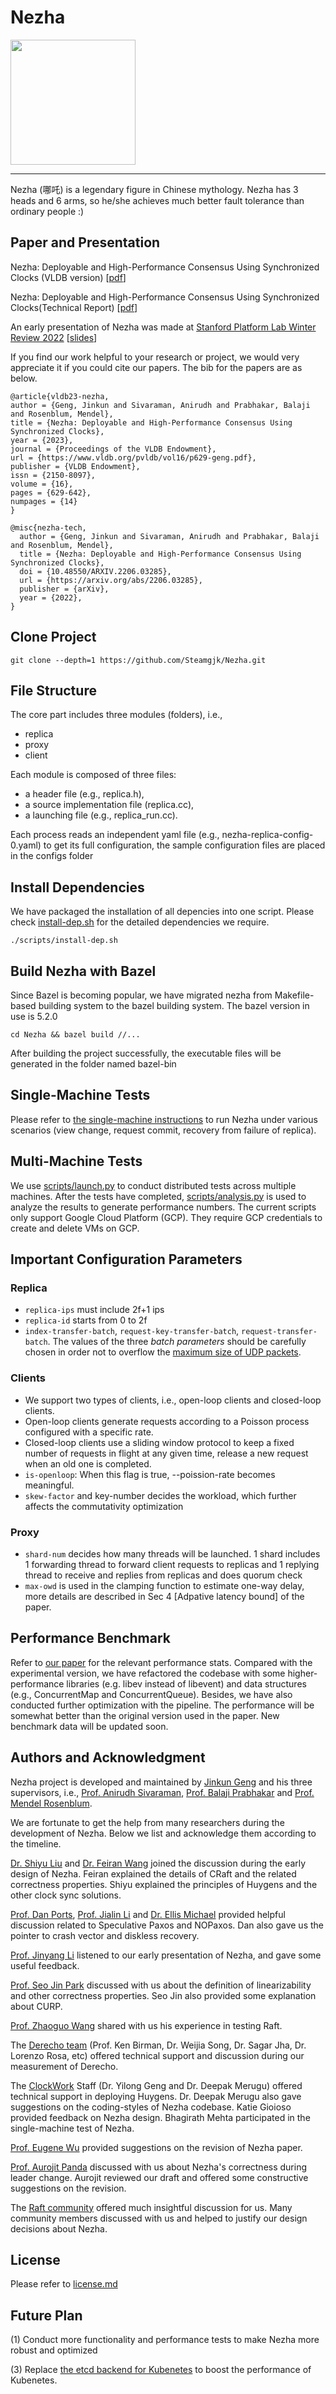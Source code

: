 # Nezha

<img src="docs/nezha-img.jpeg" width="200">

----
Nezha (哪吒) is a legendary figure in Chinese mythology. Nezha has 3 heads and 6 arms, so he/she achieves much better fault tolerance than ordinary people :)

## Paper and Presentation
Nezha: Deployable and High-Performance Consensus Using Synchronized Clocks (VLDB version) [[pdf](https://www.vldb.org/pvldb/vol16/p629-geng.pdf)]


Nezha: Deployable and High-Performance Consensus Using Synchronized Clocks(Technical Report) [[pdf](docs/Nezha-technical-report.pdf)]


An early presentation of Nezha was made at [Stanford Platform Lab Winter Review 2022](https://platformlab.stanford.edu/winter-review/platform-lab-winter-review-2022/) [[slides](https://platformlab.stanford.edu/wp-content/uploads/2022/03/Jinkun-Geng.pdf)]


If you find our work helpful to your research or project, we would very appreciate it if you could cite our papers. The bib for the papers are as below. 

```
@article{vldb23-nezha,
author = {Geng, Jinkun and Sivaraman, Anirudh and Prabhakar, Balaji and Rosenblum, Mendel}, 
title = {Nezha: Deployable and High-Performance Consensus Using Synchronized Clocks},
year = {2023},
journal = {Proceedings of the VLDB Endowment},
url = {https://www.vldb.org/pvldb/vol16/p629-geng.pdf},
publisher = {VLDB Endowment},
issn = {2150-8097},
volume = {16},
pages = {629-642},
numpages = {14}
}

@misc{nezha-tech,
  author = {Geng, Jinkun and Sivaraman, Anirudh and Prabhakar, Balaji and Rosenblum, Mendel},
  title = {Nezha: Deployable and High-Performance Consensus Using Synchronized Clocks},
  doi = {10.48550/ARXIV.2206.03285},
  url = {https://arxiv.org/abs/2206.03285},
  publisher = {arXiv},
  year = {2022},
}

```


## Clone Project

```
git clone --depth=1 https://github.com/Steamgjk/Nezha.git
```


## File Structure
The core part includes three modules (folders), i.e., 
- replica
- proxy
- client 

Each module is composed of three files: 
- a header file (e.g., replica.h), 
- a source implementation file (replica.cc), 
- a launching file (e.g., replica_run.cc). 

Each process reads an independent yaml file (e.g., nezha-replica-config-0.yaml) to get its full configuration, the sample configuration files are placed in the configs folder



## Install Dependencies

We have packaged the installation of all depencies into one script. Please check [install-dep.sh](./scripts/install-dep.sh) for the detailed dependencies we require.

```
./scripts/install-dep.sh
```

## Build Nezha with Bazel

Since Bazel is becoming popular, we have migrated nezha from Makefile-based building system to the bazel building system. The bazel version in use is 5.2.0

```
cd Nezha && bazel build //...
```


After building the project successfully, the executable files will be generated in the folder named bazel-bin



## Single-Machine Tests

Please refer to [the single-machine instructions](docs/demo.md) to run Nezha under various scenarios (view change, request commit, recovery from failure of replica).

## Multi-Machine Tests

We use [scripts/launch.py](scripts/launch.py) to conduct distributed tests across multiple machines. After the tests have completed, [scripts/analysis.py](scripts/analysis.py) is used to analyze the results to generate performance numbers. The current scripts only support Google Cloud Platform (GCP). They require GCP credentials to create and delete VMs on GCP.


## Important Configuration Parameters
### Replica
- ```replica-ips``` must include 2f+1 ips
- ```replica-id``` starts from 0 to 2f
- ```index-transfer-batch```, ```request-key-transfer-batch```, ```request-transfer-batch```. The values of the three <em>batch parameters</em> should be carefully chosen in order not to overflow the [maximum size of UDP packets](https://stackoverflow.com/questions/1098897/what-is-the-largest-safe-udp-packet-size-on-the-internet). 

### Clients
- We support two types of clients, i.e., open-loop clients and closed-loop clients.
- Open-loop clients generate requests according to a Poisson process configured with a specific rate.
- Closed-loop clients use a sliding window protocol to keep a fixed number of requests in flight at any given time, release a new request when an old one is completed.
- ```is-openloop```:  When this flag is true, --poission-rate becomes meaningful.
- ```skew-factor``` and key-number decides the workload, which further affects the commutativity optimization

### Proxy
- ```shard-num``` decides how many threads will be launched. 1 shard includes 1 forwarding thread to forward client requests to replicas and 1 replying thread to receive and replies from replicas and does quorum check
- ```max-owd```  is used in the clamping function to estimate one-way delay, more details are described in Sec 4 [Adpative latency bound] of the paper.

## Performance Benchmark
Refer to [our paper](https://arxiv.org/pdf/2206.03285.pdf) for the relevant performance stats. Compared with the experimental version, we have refactored the codebase with some higher-performance libraries (e.g. libev instead of libevent) and data structures (e.g., ConcurrentMap and ConcurrentQueue). Besides, we have also conducted further optimization with the pipeline. The performance will be somewhat better than the original version used in the paper. New benchmark data will be updated soon. 


## Authors and Acknowledgment
Nezha project is developed and maintained by [Jinkun Geng](https://steamgjk.github.io/) and his three supervisors, i.e., [Prof. Anirudh Sivaraman](https://cs.nyu.edu/~anirudh/), [Prof. Balaji Prabhakar](https://web.stanford.edu/~balaji/) and [Prof. Mendel Rosenblum](http://web.stanford.edu/~mendel/).

We are fortunate to get the help from many researchers during the development of Nezha. Below we list and acknowledge them according to the timeline.

[Dr. Shiyu Liu](https://web.stanford.edu/~shiyuliu/) and [Dr. Feiran Wang](https://www.linkedin.com/in/feiran-wang/) joined the discussion during the early design of Nezha. Feiran explained the details of CRaft and the related correctness properties.  Shiyu explained the principles of Huygens and the other clock sync solutions.

[Prof. Dan Ports](https://drkp.net/), [Prof. Jialin Li](https://www.comp.nus.edu.sg/~lijl/) and [Dr. Ellis Michael](https://ellismichael.com/) provided helpful discussion related to Speculative Paxos and NOPaxos. Dan also gave us the pointer to crash vector and diskless recovery. 

[Prof. Jinyang Li](http://www.news.cs.nyu.edu/~jinyang/) listened to our early presentation of Nezha, and gave some useful feedback.

[Prof. Seo Jin Park](https://seojinpark.net/) discussed with us about the definition of linearizability and other correctness properties. Seo Jin also provided some explanation about CURP.

[Prof. Zhaoguo Wang](https://ipads.se.sjtu.edu.cn/pub/members/zhaoguo_wang) shared with us his experience in testing Raft.

The [Derecho team](https://derecho-project.github.io/) (Prof. Ken Birman, Dr. Weijia Song, Dr. Sagar Jha, Dr. Lorenzo Rosa, etc) offered technical support and discussion during our measurement of Derecho.

The [ClockWork](https://www.clockwork.io/) Staff (Dr. Yilong Geng and Dr. Deepak Merugu) offered technical support in deploying Huygens. Dr. Deepak Merugu also gave suggestions on the coding-styles of Nezha codebase. Katie Gioioso provided feedback on Nezha design. Bhagirath Mehta participated in the single-machine test of Nezha.

[Prof. Eugene Wu](http://www.cs.columbia.edu/~ewu/) provided suggestions on the revision of Nezha paper.

[Prof. Aurojit Panda](https://cs.nyu.edu/~apanda/) discussed with us about Nezha's correctness during leader change. Aurojit reviewed our draft and offered some constructive suggestions on the revision.

The [Raft community](https://groups.google.com/u/1/g/raft-dev/c/SmnAvZMufB0) offered much insightful discussion for us. Many community members discussed with us and helped to justify our design decisions about Nezha.




## License
Please refer to [license.md](license.md)

## Future Plan

(1) Conduct more functionality and performance tests to make Nezha more robust and optimized

(3) Replace [the etcd backend for Kubenetes](https://learnk8s.io/etcd-kubernetes) to boost the performance of Kubenetes.

